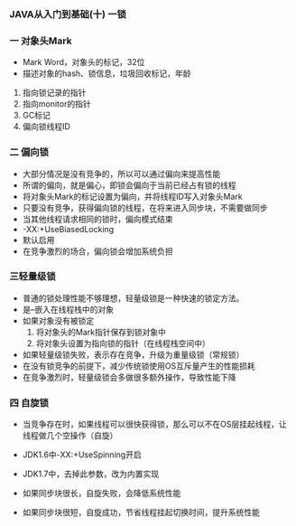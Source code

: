 ### JAVA从入门到基础(十) 一锁

### 一 对象头Mark

* Mark Word，对象头的标记，32位
* 描述对象的hash、锁信息，垃圾回收标记，年龄

1. 指向锁记录的指针
2. 指向monitor的指针
3. GC标记
4. 偏向锁线程ID

### 二 偏向锁

* 大部分情况是没有竞争的，所以可以通过偏向来提高性能
* 所谓的偏向，就是偏心，即锁会偏向于当前已经占有锁的线程
* 将对象头Mark的标记设置为偏向，并将线程ID写入对象头Mark
* 只要没有竞争，获得偏向锁的线程，在将来进入同步块，不需要做同步
* 当其他线程请求相同的锁时，偏向模式结束
* -XX:+UseBiasedLocking
* 默认启用
* 在竞争激烈的场合，偏向锁会增加系统负担

### 三轻量级锁

* 普通的锁处理性能不够理想，轻量级锁是一种快速的锁定方法。
* 是–嵌入在线程栈中的对象
* 如果对象没有被锁定
  1. 将对象头的Mark指针保存到锁对象中
  2. 将对象头设置为指向锁的指针（在线程栈空间中）
* 如果轻量级锁失败，表示存在竞争，升级为重量级锁（常规锁）
* 在没有锁竞争的前提下，减少传统锁使用OS互斥量产生的性能损耗
* 在竞争激烈时，轻量级锁会多做很多额外操作，导致性能下降

### 四 自旋锁

* 当竞争存在时，如果线程可以很快获得锁，那么可以不在OS层挂起线程，让线程做几个空操作（自旋）

* JDK1.6中-XX:+UseSpinning开启

* JDK1.7中，去掉此参数，改为内置实现

* 如果同步块很长，自旋失败，会降低系统性能

* 如果同步块很短，自旋成功，节省线程挂起切换时间，提升系统性能

  ​